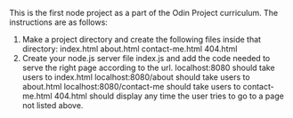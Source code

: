 This is the first node project as a part of the Odin Project curriculum. The instructions are as follows:

1. Make a project directory and create the following files inside that directory:
  index.html
  about.html
  contact-me.html
  404.html
2. Create your node.js server file index.js and add the code needed to serve the right page according to the url.
  localhost:8080 should take users to index.html
  localhost:8080/about should take users to about.html
  localhost:8080/contact-me should take users to contact-me.html
  404.html should display any time the user tries to go to a page not listed above.